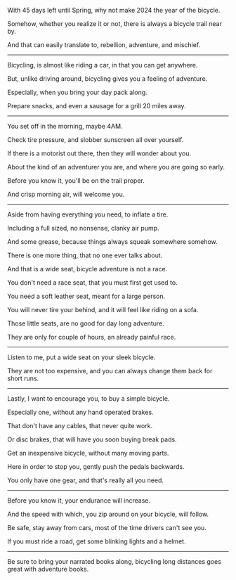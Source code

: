 With 45 days left until Spring,
why not make 2024 the year of the bicycle.

Somehow, whether you realize it or not,
there is always a bicycle trail near by.

And that can easily translate to,
rebellion, adventure, and mischief.

---

Bicycling, is almost like riding a car,
in that you can get anywhere.

But, unlike driving around,
bicycling gives you a feeling of adventure.

Especially,
when you bring your day pack along.

Prepare snacks,
and even a sausage for a grill 20 miles away.

---

You set off in the morning,
maybe 4AM.

Check tire pressure,
and slobber sunscreen all over yourself.

If there is a motorist out there,
then they will wonder about you.

About the kind of an adventurer you are,
and where you are going so early.

Before you know it,
you'll be on the trail proper.

And crisp morning air,
will welcome you.

---

Aside from having everything you need,
to inflate a tire.

Including a full sized,
no nonsense, clanky air pump.

And some grease,
because things always squeak somewhere somehow.

There is one more thing,
that no one ever talks about.

And that is a wide seat,
bicycle adventure is not a race.

You don't need a race seat,
that you must first get used to.

You need a soft leather seat,
meant for a large person.

You will never tire your behind,
and it will feel like riding on a sofa.

Those little seats,
are no good for day long adventure.

They are only for couple of hours,
an already painful race.

---

Listen to me,
put a wide seat on your sleek bicycle.

They are not too expensive,
and you can always change them back for short runs.

---

Lastly, I want to encourage you,
to buy a simple bicycle.

Especially one,
without any hand operated brakes.

That don't have any cables,
that never quite work.

Or disc brakes,
that will have you soon buying break pads.

Get an inexpensive bicycle,
without many moving parts.

Here in order to stop you,
gently push the pedals backwards.

You only have one gear,
and that's really all you need.

---

Before you know it,
your endurance will increase.

And the speed with which,
you zip around on your bicycle, will follow.

Be safe, stay away from cars,
most of the time drivers can't see you.

If you must ride a road,
get some blinking lights and a helmet.

---

Be sure to bring your narrated books along,
bicycling long distances goes great with adventure books.
